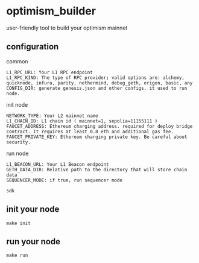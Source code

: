# optimism_builder
user-friendly tool to build your optimism mainnet

## configuration

common
```
L1_RPC_URL: Your L1 RPC endpoint
L1_RPC_KIND: The type of RPC provider; valid options are: alchemy, quicknode, infura, parity, nethermind, debug_geth, erigon, basic, any
CONFIG_DIR: generate genesis.json and other configs. it used to run node.
```

init node
```
NETWORK_TYPE: Your L2 mainnet name
L1_CHAIN_ID: L1 chain id ( mainnet=1, sepolia=11155111 )
FAUCET_ADDRESS: Ethereum charging address. required for deploy bridge contract. It requires at least 0.8 eth and additional gas fee.
FAUCET_PRIVATE_KEY: Ethereum charging private key. Be careful about security.
```

run node
```
L1_BEACON_URL: Your L1 Beacon endpoint
GETH_DATA_DIR: Relative path to the directory that will store chain data
SEQUENCER_MODE: if true, run sequencer mode

```

```
sdk

```

## init your node
```
make init
```

## run your node
```
make run
```
